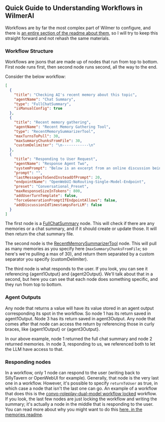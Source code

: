 ## Quick Guide to Understanding Workflows in WilmerAI

Workflows are by far the most complex part of Wilmer to configure, and there is [an entire section of the
readme about them](../../README.md#understanding-workflows), so I will try to keep this straight forward and
not rehash the same materials.

### Workflow Structure

Workflows are jsons that are made up of nodes that run from top to bottom. First node runs first, then second node
runs second, all the way to the end.

Consider the below workflow:

```json
[
  {
    "title": "Checking AI's recent memory about this topic",
    "agentName": "Chat Summary",
    "type": "FullChatSummary",
    "isManualConfig": true
  },
  {
    "title": "Recent memory gathering",
    "agentName": "Recent Memory Gathering Tool",
    "type": "RecentMemorySummarizerTool",
    "maxTurnsToPull": 30,
    "maxSummaryChunksFromFile": 30,
    "customDelimiter": "\n------------\n"
  },
  {
    "title": "Responding to User Request",
    "agentName": "Response Agent Two",
    "systemPrompt": "Below is an excerpt from an online discussion being conducted in a chat program between a user and an AI.\nDetailed instructions about the discussion can be found in brackets below:\n[\n{chat_system_prompt}\n]\nThe entire conversation up to this point may have been summarized; if so, then that summary can be found in brackets below:\n[\n{agent1Output}\n]\nAlong with the rolling summary of the conversation, the AI also generates 'memories' of key and pertinent information found through the conversation as it progresses. These 'memories' may span the entire chat, or if the chat is too long may only cover part of the discussion. The 'memories' can be found below:\n[\n{agent2Output}\n]\nGiven this information, please continue the conversation below.",
    "prompt": "",
    "lastMessagesToSendInsteadOfPrompt": 20,
    "endpointName": "OpenWebUI-NoRouting-Single-Model-Endpoint",
    "preset": "Conversational_Preset",
    "maxResponseSizeInTokens": 800,
    "addUserTurnTemplate": false,
    "forceGenerationPromptIfEndpointAllows": false,
    "addDiscussionIdTimestampsForLLM": false
  }
]
```

The first node is a [FullChatSummary](../../README.md#full-chat-summary-node) node. This will check if there are
any memories or a chat summary, and if it should create or update those. It will then return the chat summary file.

The second node is the [RecentMemorySummarizerTool](../../README.md#recent-memory-summarizer-tool) node. This will pull
as many memories as you specify here (`maxSummaryChunksFromFile`; so here's we're pulling a max of 30), and return them
separated by a custom separator you specify (customDelimiter).

The third node is what responds to the user. If you look, you can see it referencing {agent1Output} and {agent2Output}.
We'll talk about that in a second, but here you can see that each node does something specific, and they run from top
to bottom.

### Agent Outputs

Any node that returns a value will have its value stored in an agent output corresponding its spot in the workflow. So
node 1 has its return saved in agent1Output. Node 3 has its return saved in agent3Output. Any node that comes after that
node can access the return by referencing those in curly braces, like {agent1Output} or {agent3Output}.

In our above example, node 1 returned the full chat summary and node 2 returned memories. In node 3, responding to us,
we referenced both to let the LLM have access to that.

### Responding nodes

In a workflow, only 1 node can respond to the user (writing back to SillyTavern or OpenWebUI for example). Generally,
that node is the very last one in a workflow. However, it's possible to specify `returnToUser` as true, in which case
a node that isn't the last one can go. An example of a workflow that does this is the [convo-roleplay-dual-model
workflow locked](../../Public/Configs/Workflows/convo-roleplay-dual-model/FullCustomWorkflow-ChatSummary-WorkflowLocked.json)
workflow. If you look, the last few nodes are just locking the workflow and writing the summary; it's actually a node
in the middle that is responding to the user. You can read more about why you might want to do
this [here, in the memories
readme](Memories.md#why-do-some-nodes-make-memories-and-some-nodes-just-pull-them).

